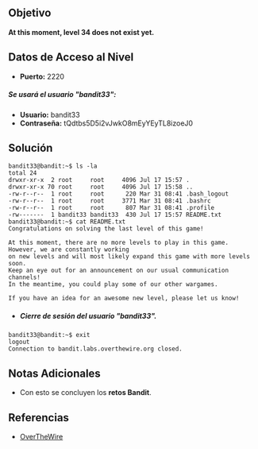 ## Objetivo
**At this moment, level 34 does not exist yet.**
## Datos de Acceso al Nivel
- **Puerto:** 2220
##### Se usará el usuario "bandit33":
- **Usuario:** bandit33
- **Contraseña:** tQdtbs5D5i2vJwkO8mEyYEyTL8izoeJ0
## Solución
```
bandit33@bandit:~$ ls -la
total 24
drwxr-xr-x  2 root     root     4096 Jul 17 15:57 .
drwxr-xr-x 70 root     root     4096 Jul 17 15:58 ..
-rw-r--r--  1 root     root      220 Mar 31 08:41 .bash_logout
-rw-r--r--  1 root     root     3771 Mar 31 08:41 .bashrc
-rw-r--r--  1 root     root      807 Mar 31 08:41 .profile
-rw-------  1 bandit33 bandit33  430 Jul 17 15:57 README.txt
bandit33@bandit:~$ cat README.txt
Congratulations on solving the last level of this game!

At this moment, there are no more levels to play in this game. However, we are constantly working
on new levels and will most likely expand this game with more levels soon.
Keep an eye out for an announcement on our usual communication channels!
In the meantime, you could play some of our other wargames.

If you have an idea for an awesome new level, please let us know!
```

- ##### Cierre de sesión del usuario "bandit33".
```
bandit33@bandit:~$ exit
logout
Connection to bandit.labs.overthewire.org closed.
```
## Notas Adicionales
- Con esto se concluyen los **retos Bandit**.
## Referencias
- [OverTheWire](https://overthewire.org/wargames/bandit/bandit1.html)